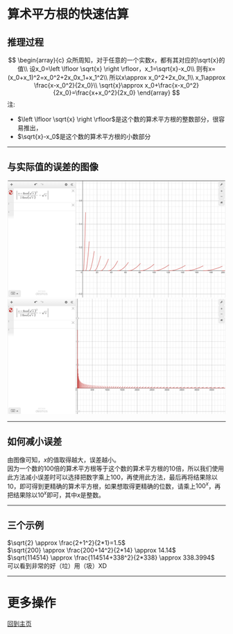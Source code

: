 # 算术平方根的快速估算
## 推理过程
$$
\begin{array}{c}
众所周知，对于任意的一个实数x，都有其对应的\sqrt{x}的值\\
设x_0=\left \lfloor \sqrt{x} \right \rfloor，x_1=\sqrt{x}-x_0\\
则有x=(x_0+x_1)^2=x_0^2+2x_0x_1+x_1^2\\
所以x\approx x_0^2+2x_0x_1\\
x_1\approx \frac{x-x_0^2}{2x_0}\\
\sqrt{x}\approx x_0+\frac{x-x_0^2}{2x_0}=\frac{x+x_0^2}{2x_0}
\end{array}
$$
注:
- $\left \lfloor \sqrt{x} \right \rfloor$是这个数的算术平方根的整数部分，很容易推出， 
- $\sqrt{x}-x_0$是这个数的算术平方根的小数部分

---
## 与实际值的误差的图像
![x取0~200之间的误差，当x=4，误差最大，为0.5，再往后误差不断减小，当x>36，误差始终小于0.1](a.png)  
![x取0~5000之间的误差，规律同上，当x取2499，误差已经小到只有0.01](b.png) 

---
## 如何减小误差
由图像可知，$x$的值取得越大，误差越小。  
因为一个数的$100$倍的算术平方根等于这个数的算术平方根的$10$倍，所以我们使用此方法减小误差时可以选择把数字乘上100，再使用此方法，最后再将结果除以$10$，即可得到更精确的算术平方根，如果想取得更精确的位数，请乘上$100^x$，再把结果除以$10^x$即可，其中$x$是整数。  

---
## 三个示例
$\sqrt{2} \approx \frac{2+1^2}{2*1}=1.5$  
$\sqrt{200} \approx \frac{200+14^2}{2*14} \approx 14.14$  
$\sqrt{114514} \approx \frac{114514+338^2}{2*338} \approx 338.3994$  
可以看到非常的好（垃）用（圾）XD

---
# 更多操作
[回到主页](../../index)